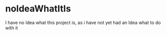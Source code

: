 # noIdeaWhatItIs
I have no Idea what this project is, as i have not yet had an Idea what to do with it
